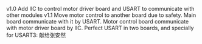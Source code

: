 v1.0 Add IIC to control motor driver board and USART to communicate with other modules
v1.1 Move motor control to another board due to safety. Main board communicate with it by USART.
     Motor control board communicate with motor driver board by IIC.
     Perfect USART in two boards, and specially for USART3: 献给张安然

